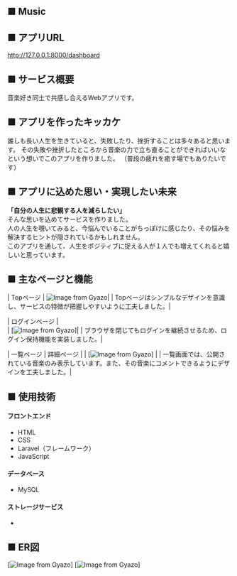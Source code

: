 ## ■ Music


## ■ アプリURL
http://127.0.0.1:8000/dashboard

## ■ サービス概要
音楽好き同士で共感し合えるWebアプリです。

## ■ アプリを作ったキッカケ
誰しも長い人生を生きていると、失敗したり、挫折することは多々あると思います。
その失敗や挫折したところから音楽の力で立ち直ることができればいいなという想いでこのアプリを作りました。
（普段の疲れを癒す場でもありたいです）

## ■ アプリに込めた思い・実現したい未来
**「自分の人生に悲観する人を減らしたい」**<br>
そんな思いを込めてサービスを作りました。<br>
人の人生を覗いてみると、今悩んでいることがちっぽけに感じたり、その悩みを解決するヒントが隠されているかもしれません。<br>
このアプリを通して、人生をポジティブに捉える人が１人でも増えてくれると嬉しいと思っています。


## ■ 主なページと機能

| Topページ 
| ![Image from Gyazo](https://gyazo.com/8245789ddb4d1069139e98acc06ea2eb.png)| 
| Topページはシンプルなデザインを意識し、サービスの特徴が把握しやすいように工夫しました。|
 
| ログインページ |   
| [![Image from Gyazo](https://gyazo.com/0e1ed90fec1921e8b9ad81145450612f.png)]|
| ブラウザを閉じてもログインを継続させるため、ログイン保持機能を実装しました。|

| 一覧ページ | 詳細ページ |
| [![Image from Gyazo](https://gyazo.com/1c361334a3931c1d5838773ffb5b2713.png)] |
| 一覧画面では、公開されている音楽のみ表示しています。また、その音楽にコメントできるようにデザインを工夫しました。|

## ■ 使用技術

#### フロントエンド
- HTML
- CSS
- Laravel（フレームワーク）
- JavaScript

#### データベース
- MySQL 

#### ストレージサービス
- 

## ■ ER図

[![Image from Gyazo](https://gyazo.com/e2275da0fec5f1959956571f9ca59ebe.png)] [![Image from Gyazo](https://gyazo.com/d30e0ee877c0f91b9f297f2023182759.png)]
